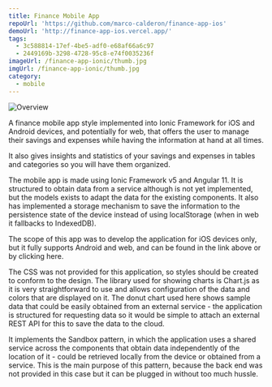 ```yaml
---
title: Finance Mobile App
repoUrl: 'https://github.com/marco-calderon/finance-app-ios'
demoUrl: 'http://finance-app-ios.vercel.app/'
tags:
  - 3c588814-17ef-4be5-adf0-e68af66a6c97
  - 2449169b-3298-4728-95c8-e74f0035236f
imageUrl: /finance-app-ionic/thumb.jpg
imgUrl: /finance-app-ionic/thumb.jpg
category:
  - mobile
---
```


![Overview](/finance-app-ionic/1.jpg)

A finance mobile app style implemented into Ionic Framework for iOS and Android devices, and potentially for web, that offers the user to manage their savings and expenses while having the information at hand at all times.

It also gives insights and statistics of your savings and expenses in tables and categories so you will have them organized.

The mobile app is made using Ionic Framework v5 and Angular 11. It is structured to obtain data from a service although is not yet implemented, but the models exists to adapt the data for the existing components. It also has implemented a storage mechanism to save the information to the persistence state of the device instead of using localStorage (when in web it fallbacks to IndexedDB).

The scope of this app was to develop the application for iOS devices only, but it fully supports Android and web, and can be found in the link above or by clicking here.

The CSS was not provided for this application, so styles should be created to conform to the design. The library used for showing charts is Chart.js as it is very straightforward to use and allows configuration of the data and colors that are displayed on it. The donut chart used here shows sample data that could be easily obtained from an external service - the application is structured for requesting data so it would be simple to attach an external REST API for this to save the data to the cloud.

It implements the Sandbox pattern, in which the application uses a shared service across the components that obtain data independently of the location of it - could be retrieved locally from the device or obtained from a service. This is the main purpose of this pattern, because the back end was not provided in this case but it can be plugged in without too much hussle.
